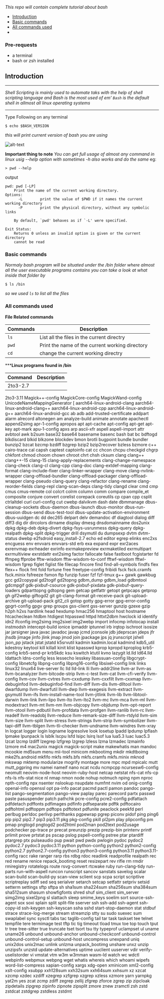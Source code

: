 _This repo will contain complete tutorial about bash_

- [Introduction](#introduction)
- [Basic commands](#basic-commands)
- [All commands used](#all-commands-used)
-

### Pre-requests

- a terminal
- bash or zsh installed

## Introduction

---

_Shell Scripting is mainly used to automate taks with the help of shell scripting language and Bash is the most used of em' `Bash` is the default shell in allmost all linux operating systems_

---

Type Following on any terminal

```
$ echo $BASH_VERSION

```

_this will print current version of bash you are using_

![alt-text](https://github.com/aruncs31s/ethical-hacking/blob/main/images/bash_version.png?raw=true)

**Important thing to note** _You can get full usage of almost any command in linux usig --help option with_ _sometimes -h also works and do the same_
eg:

```
> pwd --help
```

output

```
pwd: pwd [-LP]
    Print the name of the current working directory.                                                                                                            Options:
      -L        print the value of $PWD if it names the current working directory
      -P        print the physical directory, without any symbolic links

    By default, `pwd' behaves as if `-L' were specified.
                                                                                  Exit Status:
    Returns 0 unless an invalid option is given or the current directory
    cannot be read
```

### Basic commands

_Normaly bash program will be situated under the /bin folder where almost all the user executable programs contains you can take a look at what inside that folder by_

```
$ ls /bin
```

_so we used `ls` to list all the files_

### All commands used

**File Related commands**

| Commands | Description                                     |
| -------- | ----------------------------------------------- |
| `ls`     | List all the files in the current directry      |
| `pwd`    | Print the name of the current working directory |
| `cd`     | change the current working directry             |


*****Linux programs found in /bin**


|Command | Description |
|---------|-------------------------------------|
|2to3-2.7||
2to3-3.11
Magick++-config
MagickCore-config
MagickWand-config
UnicodeNameMappingGenerator
[
aarch64-linux-android-clang
aarch64-linux-android-clang++
aarch64-linux-android-cpp
aarch64-linux-android-g++
aarch64-linux-android-gcc
ab
adb
add-trusted-certificate
addpart
alarm
alrecord
altonegen
am
analyze-build
animate
annotate
apachectl
append2simg
apr-1-config
apropos
apt
apt-cache
apt-config
apt-get
apt-key
apt-mark
apu-1-config
apxs
arp
ascii-xfr
aspell
aspell-import
attr
avbtool
awk
b2sum
base32
base64
basename
basenc
bash
bat
bc
bdftogd
blkdiscard
blkid
blkzone
blockdev
bmon
brotli
bugpoint
bundle
bundler
bunzip2
bzcat
bzcmp
bzdiff
bzgrep
bzip2
bzip2recover
bzless
bzmore
c++
cairo-trace
cal
capsh
captest
captoinfo
cat
cc
chcon
chcpu
checkgid
chgrp
chkfont
chmod
choom
chown
chroot
chrt
chsh
cksum
clang
clang++
clang++-15
clang-15
clang-apply-replacements
clang-change-namespace
clang-check
clang-cl
clang-cpp
clang-doc
clang-extdef-mapping
clang-format
clang-include-fixer
clang-linker-wrapper
clang-move
clang-nvlink-wrapper
clang-offload-bundler
clang-offload-packager
clang-offload-wrapper
clang-pseudo
clang-query
clang-refactor
clang-rename
clang-reorder-fields
clang-repl
clang-scan-deps
clang-tidy
clangd
clear
cmd
cmp
cmus
cmus-remote
col
colcrt
colrm
column
comm
compare
compile_et
composite
conjure
convert
corelist
corepack
coreutils
cp
cpan
cpp
csplit
ctrlaltdel
curl
curl-config
cut
cwebp
dalvikvm
dash
date
dbmmanage
dbus-cleanup-sockets
dbus-daemon
dbus-launch
dbus-monitor
dbus-run-session
dbus-send
dbus-test-tool
dbus-update-activation-environment
dbus-uuidgen
dc
dd
dec265
delpart
delv
demandoc
df
diagtool
dialog
diff
diff3
dig
dir
dircolors
dirname
display
dmesg
dnsdomainname
dos2unix
dpkg
dpkg-deb
dpkg-divert
dpkg-fsys-usrunmess
dpkg-query
dpkg-realpath
dpkg-split
dpkg-trigger
drill
dsymutil
du
dumpsexp
dvtm
dvtm-status
dwebp
e2fsdroid
easy_install-2.7
echo
ed
editor
egrep
elinks
enc2xs
encguess
env
envvars
envvars-std
erb
exa
expand
expr
exr2aces
exrenvmap
exrheader
exrinfo
exrmakepreview
exrmaketiled
exrmultipart
exrmultiview
exrstdattr
ext2simg
factor
fallocate
false
fastboot
fcgistarter
fd
ffmpeg
ffprobe
fftw-wisdom
fftw-wisdom-to-conf
fftwf-wisdom
fftwl-wisdom
fgrep
figlet
figlist
file
filecap
fincore
find
find-all-symbols
findfs
flex
flex++
flock
fmt
fold
fortune
free
freetype-config
fribidi
fsck
fsck.cramfs
fsck.minix
fsfreeze
fsmon
ftp
funzip
fuser
fzf
fzf-tmux
g++
gawk
gawkbug
gcc
gd2copypal
gd2togif
gd2topng
gdbm_dump
gdbm_load
gdbmtool
gdcmpgif
gdk-pixbuf-csource
gdk-pixbuf-pixdata
gdk-pixbuf-query-loaders
gdparttopng
gdtopng
gem
getcap
getfattr
getopt
getpcaps
getprop
gh
gif2webp
giftogd2
git
git-clang-format
git-receive-pack
git-upload-archive
git-upload-pack
git2_cli
gotop
gotty
gpg-error
gpg-error-config
gpgrt-config
gpgv
grep
groups
gss-client
gss-server
gunzip
gzexe
gzip
h2ph
h2xs
hardlink
head
hexdump
hmac256
hmaptool
host
hostname
htcacheclean
htdbm
htdigest
htpasswd
httpd
httxt2dbm
hwclock
id
identify
idn2
ifconfig
img2simg
img2sixel
img2webp
import
infocmp
infotocap
install
instmodsh
intercept-build
ionice
ipmaddr
iptunnel
irb
irqtop
ischroot
isosize
jar
jarsigner
java
javac
javadoc
javap
jcmd
jconsole
jdb
jdeprscan
jdeps
jfr
jhsdb
jimage
jinfo
jlink
jmap
jmod
join
jpackage
jps
jq
jrunscript
jshell
json_pp
jstack
jstat
jstatd
k5srvutil
kadmin
kadmin.local
kadmind
kdb5_util
kdestroy
keytool
kill
killall
kinit
klist
kpasswd
kprop
kpropd
kproplog
krb5-config
krb5-send-pr
krb5kdc
ksu
kswitch
ktutil
kvno
lazygit
ld.lld
ld64.lld
ldattach
ldns-config
less
lessecho
lesskey
libassuan-config
libgcrypt-config
libnetcfg
libpng-config
libpng16-config
libsixel-config
link
links
linux32
linux64
live-server
llc
lld
lld-link
lli
llvm-addr2line
llvm-ar
llvm-as
llvm-bcanalyzer
llvm-bitcode-strip
llvm-c-test
llvm-cat
llvm-cfi-verify
llvm-config
llvm-cov
llvm-cvtres
llvm-cxxdump
llvm-cxxfilt
llvm-cxxmap
llvm-debuginfod
llvm-debuginfod-find
llvm-diff
llvm-dis
llvm-dlltool
llvm-dwarfdump
llvm-dwarfutil
llvm-dwp
llvm-exegesis
llvm-extract
llvm-gsymutil
llvm-ifs
llvm-install-name-tool
llvm-jitlink
llvm-lib
llvm-libtool-darwin
llvm-link
llvm-lipo
llvm-lto
llvm-lto2
llvm-mc
llvm-mca
llvm-ml
llvm-modextract
llvm-mt
llvm-nm
llvm-objcopy
llvm-objdump
llvm-opt-report
llvm-otool
llvm-pdbutil
llvm-profdata
llvm-profgen
llvm-ranlib
llvm-rc
llvm-readelf
llvm-readobj
llvm-reduce
llvm-remark-size-diff
llvm-rtdyld
llvm-sim
llvm-size
llvm-split
llvm-stress
llvm-strings
llvm-strip
llvm-symbolizer
llvm-tapi-diff
llvm-tblgen
llvm-tli-checker
llvm-undname
llvm-windres
llvm-xray
ln
logcat
logger
login
logname
logresolve
look
losetup
lpadd
lpdump
lpflash
lpmake
lpunpack
ls
lsblk
lscpu
lsfd
lsipc
lsirq
lsof
lua
lua5.3
luac
luac5.3
lzcat
lzcmp
lzdiff
lzegrep
lzfgrep
lzgrep
lzless
lzma
lzmadec
lzmainfo
lzmore
m4
mac2unix
magick
magick-script
make
makewhatis
man
mandoc
mcookie
md5sum
menu
mii-tool
minicom
mkbootimg
mkdir
mkdtboimg
mke2fs.android
mkfifo
mkfs
mkfs.bfs
mkfs.cramfs
mkfs.minix
mknod
mkswap
mktemp
modularize
mogrify
montage
more
mpc
mpd
mpicalc
mutt
mutt_pgpring
mv
namei
nameif
nano
ncat
ncdu
ncmpcpp
ncursesw6-config
neomutt
neovim-node-host
neovim-ruby-host
netcap
netstat
nfs-cat
nfs-cp
nfs-ls
nfs-stat
nice
nl
nmap
nmon
node
nohup
notmuch
nping
npm
nproc
npth-config
npx
nsenter
nslookup
nsupdate
numfmt
nvim
od
onig-config
openal-info
openssl
opt
pa-info
pacat
pacmd
pactl
pamon
pandoc
pango-list
pango-segmentation
pango-view
paplay
parec
parecord
partx
passwd
paste
pasuspender
patch
pathchk
pcre-config
pcre2-config
pdfattach
pdfdetach
pdffonts
pdfimages
pdfinfo
pdfseparate
pdftk
pdftocairo
pdftohtml
pdftoppm
pdftops
pdftotext
pdfunite
peaclock
peekfd
perl
perlbug
perldoc
perlivp
perlthanks
pgpewrap
pgrep
piconv
pidof
ping
ping6
pip
pip2
pip2.7
pip3
pip3.11
pkg
pkg-config
pkill
pl2pm
play
plipconfig
pm
pmap
pngtogd
pngtogd2
pod2html
pod2man
pod2text
pod2usage
podchecker
pp-trace
pr
precat
preunzip
prezip
prezip-bin
printenv
printf
prlimit
prove
prtstat
ps
pscap
pslog
pspell-config
pstree
ptar
ptardiff
ptargrep
ptx
pulseaudio
pup
pwait
pwd
pwdx
pwlogin
pydoc
pydoc2
pydoc2.7
pydoc3
pydoc3.11
python
python-config
python2
python2-config
python2.7
python2.7-config
python3
python3-config
python3.11
python3.11-config
racc
rake
ranger
rarp
rbs
rdbg
rdoc
readlink
readprofile
realpath
rec
red
rename
renice
repack_bootimg
reset
resizepart
rev
rifle
rm
rmdir
rmiregistry
rotatelogs
route
rsvg-convert
rtcwake
ruby
run-clang-tidy
run-parts
run-with-aspell
runcon
runscript
sancov
sanstats
savelog
scalar
scan-build
scan-build-py
scan-view
sclient
scp
scpa
script
scriptlive
scriptreplay
sdiff
sed
seq
serialver
setarch
setcap
setfattr
setpriv
setsid
setterm
settings
sftp
sftpa
sh
sha1sum
sha224sum
sha256sum
sha384sum
sha512sum
shasum
showfigfonts
shred
shuf
sim_client
sim_server
simg2img
sixel2png
sl
slattach
sleep
smime_keys
soelim
sort
source-ssh-agent
sox
soxi
splain
split
split-file
sserver
ssh
ssh-add
ssh-agent
ssh-copy-id
ssh-keygen
ssh-keyscan
ssha
sshd
start-stop-daemon
stat
stdbuf
strace
strace-log-merge
stream
streamzip
stty
su
sudo
suexec
sum
swaplabel
sync
sysctl
tabs
tac
taglib-config
tail
tar
task
taskset
tee
telnet
tempfile
tere
termimage
test
tftp
tic
tig
timeout
tload
tmux
toe
top
touch
tput
tr
tree
tree-sitter
true
truncate
tset
tsort
tsu
tty
typeprof
uclampset
ul
uname
uname26
unbound
unbound-anchor
unbound-checkconf
unbound-control
unbound-control-setup
unbound-host
uncompress
unexpand
uniq
unix2dos
unix2mac
unlink
unlzma
unpack_bootimg
unshare
unxz
unzip
unzipsfx
unzstd
update-alternatives
uptime
uuclient
uuserver
vdir
verify-uselistorder
vi
vmstat
vtm
w3m
w3mman
wasm-ld
watch
wc
wdctl
webpinfo
webpmux
webpng
wget
whatis
whereis
which
whoami
wipefs
word-list-compress
xapian-config
xargs
xdg-open
xminicom
xml2-config
xslt-config
xsubpp
xxh128sum
xxh32sum
xxh64sum
xxhsum
xz
xzcat
xzcmp
xzdec
xzdiff
xzegrep
xzfgrep
xzgrep
xzless
xzmore
yarn
yarnpkg
yat2m
yes
zcat
zcmp
zdiff
zegrep
zellij
zfgrep
zforce
zgrep
zip
zipcloak
zipdetails
zipgrep
zipinfo
zipnote
zipsplit
zmore
znew
zramctl
zsh
zstd
zstdcat
zstdgrep
zstdless
zstdmt
